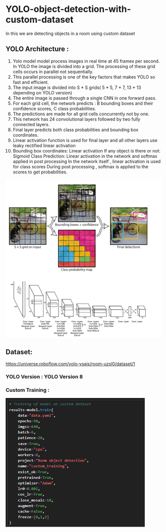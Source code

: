 # YOLO-object-detection-with-custom-dataset

In this we are detecting objects in a room using custom dataset

## YOLO Architecture :
1. Yolo model model process images in real time at 45 frames per second. In YOLO the image is divided into a grid. The processing of these grid cells occurs in parallel not sequentially.
2. This parallel processing is one of the key factors that makes YOLO so fast and efficient.
3. The input image is divided into S * S grids( 5 * 5, 7 * 7, 13 * 13 depending on YOLO version)
4. The entire image is passed through a single CNN in one forward pass.
5. For each grid cell, the network predicts : B bounding boxes and their confidence scores, C class probabilities.
6. The predictions are made for all grid cells concurrently not by one.
7. This network has 24 convolutional layers followed by two fully connected layers.
8. Final layer predicts both class probabilities and bounding box coordinates.
9. Linear activation function is used for final layer and all other layers use leaky rectified linear activation
10. Bounding box coordinates: Linear activation
    If any object is there or not: Sigmoid
    Class Prediction: Linear activation in the network and softmax applied in post processing
    In the network itself , linear activation is used for class scores
    During post processing , softmax is applied to the scores to get probabilities.

![](https://github.com/Srishti002/YOLO-object-detection-with-custom-dataset/blob/main/Screenshot%202025-03-23%20235753.png)
![](https://github.com/Srishti002/YOLO-object-detection-with-custom-dataset/blob/main/Screenshot%202025-03-23%20235835.png)

## Dataset:

https://universe.roboflow.com/yolo-ysajs/room-uzsl0/dataset/1

### YOLO Version : YOLO Version 8

### Custom Training :

![](https://github.com/Srishti002/YOLO-object-detection-with-custom-dataset/blob/main/Screenshot%202025-03-24%20015323.png)

   
